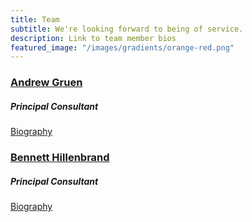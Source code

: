 ```yaml
---
title: Team
subtitle: We're looking forward to being of service.
description: Link to team member bios
featured_image: "/images/gradients/orange-red.png"
---
```



### [Andrew Gruen](/andrew-gruen)
##### Principal Consultant
[Biography](/andrew-gruen)
### [Bennett Hillenbrand](/bennett-hillenbrand)
##### Principal Consultant
[Biography](/bennett-hillenbrand)